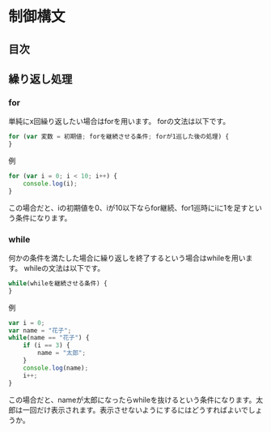 # 制御構文

## 目次

## 繰り返し処理
### for
単純にx回繰り返したい場合はforを用います。
forの文法は以下です。
```javascript
for (var 変数 = 初期値; forを継続させる条件; forが1巡した後の処理) {
}
```

例
```javascript
for (var i = 0; i < 10; i++) {
    console.log(i);
}
```
この場合だと、iの初期値を0、iが10以下ならfor継続、for1巡時にiに1を足すという条件になります。

### while
何かの条件を満たした場合に繰り返しを終了するという場合はwhileを用います。
whileの文法は以下です。
```javascript
while(whileを継続させる条件) {
}
```

例
```javascript
var i = 0;
var name = "花子";
while(name == "花子") {
    if (i == 3) {
        name = "太郎";
    }
    console.log(name);
    i++;
}
```
この場合だと、nameが太郎になったらwhileを抜けるという条件になります。太郎は一回だけ表示されます。表示させないようにするにはどうすればよいでしょうか。
